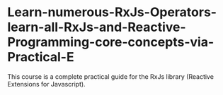 # Learn-numerous-RxJs-Operators-learn-all-RxJs-and-Reactive-Programming-core-concepts-via-Practical-E
This course is a complete practical guide for the RxJs library (Reactive Extensions for Javascript).
